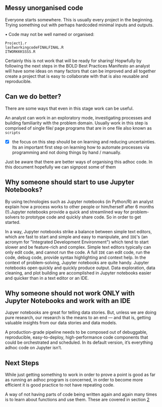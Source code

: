 

## Messy unorganised code 

Everyone starts somewhere. This is usually every project in the beginning. 
Trying something out with perhaps hardcoded minimal inputs and outputs.


• Code may not be well named or organised:

    Project1.r  
    lastworkingcodeFINALFINAL.R 
    ITWORKKKSSSS.R


Certainly this is not work that will be ready for sharing! Hopwfully by following the next steps in the BOLD Best Practices Manifesto an
analyst will have some ideas on many factors that can be improved and all together create a project that is easy to collaborate with that is
also reusable and reproducible.


## Can we do better?


There are some ways that even in this stage work can be useful.

An analyst can work in an exploratory mode, investigating processes and building familiarity with the problem domain. 
Usually work in this step is comprised of single file/ page programs that are in one file also known as `scripts` 

- [x] the focus on this step should be on learning and reducing uncertainties. Its an important first step on learning how to automate processes via programming and not doing things by hand / manually. 

Just be aware that there are better ways of organising this adhoc code. In this document hopefully we can signpost some of them



## Why someone should start to use Jupyter Notebooks?

By using technologies such as Jupyter notebooks (in Python/R)  an analyst explain how a process works to other people or him/herself after 6 months (!).Jupyter notebooks provide a quick and streamlined way for problem-solvers to prototype code and quickly share code. So in order to get started.

In a way, Jupyter notebooks strike a balance between simple text editors, which are fast to start and simple and easy to manipulate, and `IDE`'s (an acronym for "Integrated Development Environment") which tend to start slower and be feature-rich and complex. Simple text editors typically can only edit code, and cannot run the code. A full `IDE` can edit code, run the code, debug code, provide syntax highlighting and context help. In the context of problem-solving, Jupyter notebooks are quite handy. Jupyter notebooks open quickly and quickly produce output. Data exploration, data cleaning, and plot building are accomplished in Jupyter notebooks easier and quicker than in a text editor or an IDE.

## Why someone should not work ONLY with Jupyter Notebooks and work with an IDE

Jupyer notebooks are great for telling data stories. But, unless we are doing pure research, our research is the means to an end — and that is, getting valuable insights from our data stories and data models.

A production-grade pipeline needs to be composed out of debuggable, reproducible, easy-to-deploy, high-performance code components that could be orchestrated and scheduled. In its default version, it’s everything adhoc code on Jupyter isn’t.


## Next Steps


While just getting something to work in order to prove a point is good as far as running an adhoc program is concerned, 
in order to become more efficient it is good practice to not have repeating code. 

A way of not having parts of code being written again and again many times is to learn about functions and use them. These are covered in section [2](2_reusable_code.md)

